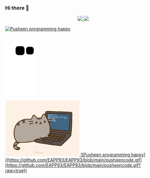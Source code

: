 ### Hi there 👋

<div align="center">
  <a href="https://github.com/EAPP93">
  <img height="180em" src="https://github-readme-stats.vercel.app/api?username=EAPP93&show_icons=true&theme=radical&include_all_commits=true&count_private=true"/>
  <img height="180em" src="https://github-readme-stats.vercel.app/api/top-langs/?username=EAPP93&layout=compact&langs_count=7&theme=radical"/>
</div>

![Pusheen programming happy](https://i.ibb.co/92FHL4d/pusheencode.gif)
  
![Snake animation](https://github.com/rafaballerini/rafaballerini/blob/output/github-contribution-grid-snake.svg)
  

<img height="180em" src="https://github.com/EAPP93/EAPP93/blob/main/pusheencode.gif" />  
![Pusheen programming happy]([https://github.com/EAPP93/EAPP93/blob/main/pusheencode.gif](https://github.com/EAPP93/EAPP93/blob/main/pusheencode.gif?raw=true))
  
<!--**EAPP93/EAPP93** is a ✨ _special_ ✨ repository because its `README.md` (this file) appears on your GitHub profile.

Here are some ideas to get you started:

- 🔭 I’m currently working on ...
- 🌱 I’m currently learning ...
- 👯 I’m looking to collaborate on ...
- 🤔 I’m looking for help with ...
- 💬 Ask me about ...
- 📫 How to reach me: ...
- 😄 Pronouns: ...
- ⚡ Fun fact: ...
-->
